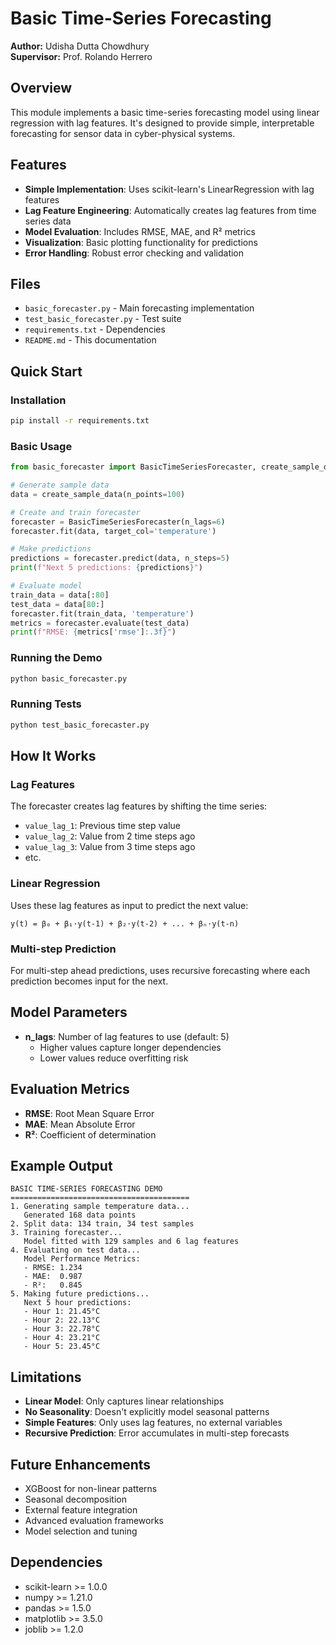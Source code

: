 # Basic Time-Series Forecasting

**Author:** Udisha Dutta Chowdhury  
**Supervisor:** Prof. Rolando Herrero

## Overview

This module implements a basic time-series forecasting model using linear regression with lag features. It's designed to provide simple, interpretable forecasting for sensor data in cyber-physical systems.

## Features

- **Simple Implementation**: Uses scikit-learn's LinearRegression with lag features
- **Lag Feature Engineering**: Automatically creates lag features from time series data
- **Model Evaluation**: Includes RMSE, MAE, and R² metrics
- **Visualization**: Basic plotting functionality for predictions
- **Error Handling**: Robust error checking and validation

## Files

- `basic_forecaster.py` - Main forecasting implementation
- `test_basic_forecaster.py` - Test suite
- `requirements.txt` - Dependencies
- `README.md` - This documentation

## Quick Start

### Installation

```bash
pip install -r requirements.txt
```

### Basic Usage

```python
from basic_forecaster import BasicTimeSeriesForecaster, create_sample_data

# Generate sample data
data = create_sample_data(n_points=100)

# Create and train forecaster
forecaster = BasicTimeSeriesForecaster(n_lags=6)
forecaster.fit(data, target_col='temperature')

# Make predictions
predictions = forecaster.predict(data, n_steps=5)
print(f"Next 5 predictions: {predictions}")

# Evaluate model
train_data = data[:80]
test_data = data[80:]
forecaster.fit(train_data, 'temperature')
metrics = forecaster.evaluate(test_data)
print(f"RMSE: {metrics['rmse']:.3f}")
```

### Running the Demo

```bash
python basic_forecaster.py
```

### Running Tests

```bash
python test_basic_forecaster.py
```

## How It Works

### Lag Features

The forecaster creates lag features by shifting the time series:
- `value_lag_1`: Previous time step value
- `value_lag_2`: Value from 2 time steps ago
- `value_lag_3`: Value from 3 time steps ago
- etc.

### Linear Regression

Uses these lag features as input to predict the next value:
```
y(t) = β₀ + β₁·y(t-1) + β₂·y(t-2) + ... + βₙ·y(t-n)
```

### Multi-step Prediction

For multi-step ahead predictions, uses recursive forecasting where each prediction becomes input for the next.

## Model Parameters

- **n_lags**: Number of lag features to use (default: 5)
  - Higher values capture longer dependencies
  - Lower values reduce overfitting risk

## Evaluation Metrics

- **RMSE**: Root Mean Square Error
- **MAE**: Mean Absolute Error  
- **R²**: Coefficient of determination

## Example Output

```
BASIC TIME-SERIES FORECASTING DEMO
========================================
1. Generating sample temperature data...
   Generated 168 data points
2. Split data: 134 train, 34 test samples
3. Training forecaster...
   Model fitted with 129 samples and 6 lag features
4. Evaluating on test data...
   Model Performance Metrics:
   - RMSE: 1.234
   - MAE:  0.987
   - R²:   0.845
5. Making future predictions...
   Next 5 hour predictions:
   - Hour 1: 21.45°C
   - Hour 2: 22.13°C
   - Hour 3: 22.78°C
   - Hour 4: 23.21°C
   - Hour 5: 23.45°C
```

## Limitations

- **Linear Model**: Only captures linear relationships
- **No Seasonality**: Doesn't explicitly model seasonal patterns
- **Simple Features**: Only uses lag features, no external variables
- **Recursive Prediction**: Error accumulates in multi-step forecasts

## Future Enhancements

- XGBoost for non-linear patterns
- Seasonal decomposition
- External feature integration
- Advanced evaluation frameworks
- Model selection and tuning

## Dependencies

- scikit-learn >= 1.0.0
- numpy >= 1.21.0
- pandas >= 1.5.0
- matplotlib >= 3.5.0
- joblib >= 1.2.0
